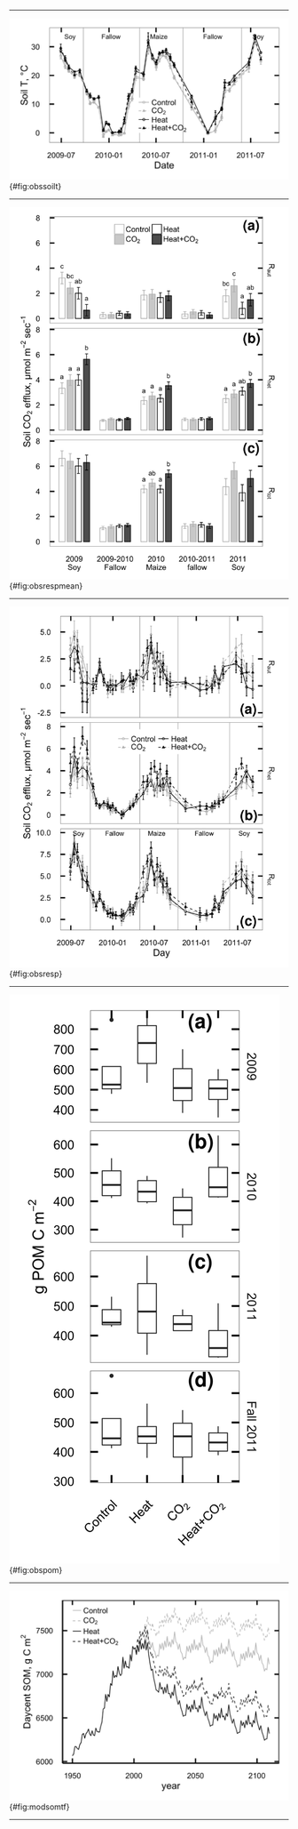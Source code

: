 
*****

![Temperature measured 5 cm below the soil surface at SoyFACE between June 2009 and October 2011. Error bars show treatment means $\pm$ 1 standard error for each day.](figures/tf_soilt_observed.png){#fig:obssoilt}

*****

![Seasonal means of CO~2~ flux measured from plant roots and rhizosphere (R~aut~; a), soil heterotrophs (R~het~; b), and whole soil (R~tot~; c) at SoyFACE between June 2009 and October 2011. Error bars show treatment LS means $\pm$ 1 standard error for each season. Within each season, treatments that share a letter are not statistically different (P > 0.1).](figures/tf_resp_obsmean.png){#fig:obsrespmean}

*****

![CO~2~ flux measured from plant roots and rhizosphere (R~aut~; a), soil heterotrophs (R~het~; b), and whole soil (R~tot~; c) at SoyFACE between June 2009 and October 2011. Each season was analyzed separately; vertical grey lines indicate cutoffs between seasons. Error bars show treatment LS means $\pm$ 1 standard error for each day.](figures/tf_resp_observed.png){#fig:obsresp}

*****

![Particulate organic matter carbon (POM-C) in the top 30 cm of soil at SoyFACE, sampled in spring of 2009 (a), 2010 (b), 2011 (c) and at the end of the experiment in fall 2011 (d). Boxes cover the estimated interquartile range of each group, whiskers extend to the smaller of max/min or 1.5 IQR.](figures/tf_pom.png){#fig:obspom}

*****

![Mean annual values for total soil organic matter (g C m^-2^) predicted by DayCent in the top 20 cm of SoyFACE soil.](figures/dc_somtc.png){#fig:modsomtf}

*****
